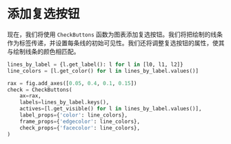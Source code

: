# 添加复选按钮

现在，我们将使用 `CheckButtons` 函数为图表添加复选按钮。我们将把绘制的线条作为标签传递，并设置每条线的初始可见性。我们还将调整复选按钮的属性，使其与绘制线条的颜色相匹配。

```python
lines_by_label = {l.get_label(): l for l in [l0, l1, l2]}
line_colors = [l.get_color() for l in lines_by_label.values()]

rax = fig.add_axes([0.05, 0.4, 0.1, 0.15])
check = CheckButtons(
    ax=rax,
    labels=lines_by_label.keys(),
    actives=[l.get_visible() for l in lines_by_label.values()],
    label_props={'color': line_colors},
    frame_props={'edgecolor': line_colors},
    check_props={'facecolor': line_colors},
)
```
